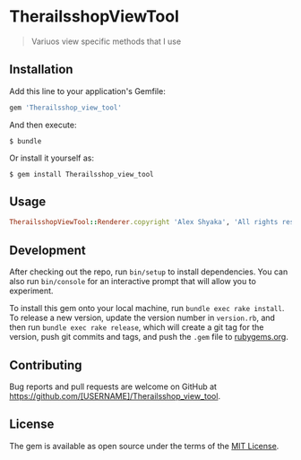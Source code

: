 # TherailsshopViewTool

> Variuos view specific methods that I use

## Installation

Add this line to your application's Gemfile:

```ruby
gem 'Therailsshop_view_tool'
```

And then execute:

    $ bundle

Or install it yourself as:

    $ gem install Therailsshop_view_tool

## Usage

```ruby
TherailsshopViewTool::Renderer.copyright 'Alex Shyaka', 'All rights reserved'
```
## Development

After checking out the repo, run `bin/setup` to install dependencies. You can also run `bin/console` for an interactive prompt that will allow you to experiment.

To install this gem onto your local machine, run `bundle exec rake install`. To release a new version, update the version number in `version.rb`, and then run `bundle exec rake release`, which will create a git tag for the version, push git commits and tags, and push the `.gem` file to [rubygems.org](https://rubygems.org).

## Contributing

Bug reports and pull requests are welcome on GitHub at https://github.com/[USERNAME]/Therailsshop_view_tool.


## License

The gem is available as open source under the terms of the [MIT License](http://opensource.org/licenses/MIT).

